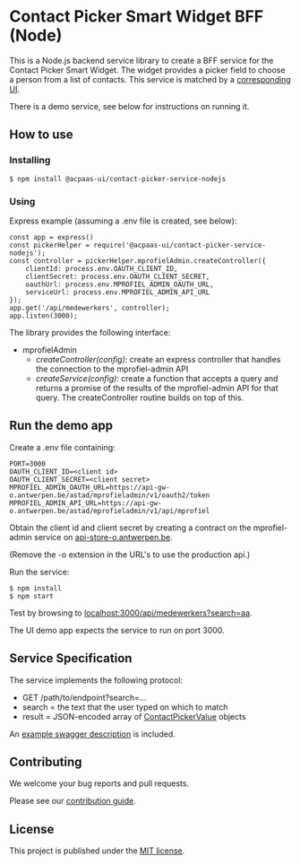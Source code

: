 # Contact Picker Smart Widget BFF (Node)

This is a Node.js backend service library to create a BFF service for the Contact Picker Smart Widget. The widget provides a picker field to choose a person from a list of contacts. This service is matched by a [corresponding UI](https://github.com/jsebrech/contact-picker-widget-angular).

There is a demo service, see below for instructions on running it.

## How to use

### Installing

```
$ npm install @acpaas-ui/contact-picker-service-nodejs
```

### Using

Express example (assuming a .env file is created, see below):

```
const app = express()
const pickerHelper = require('@acpaas-ui/contact-picker-service-nodejs');
const controller = pickerHelper.mprofielAdmin.createController({
    clientId: process.env.OAUTH_CLIENT_ID,
    clientSecret: process.env.OAUTH_CLIENT_SECRET,
    oauthUrl: process.env.MPROFIEL_ADMIN_OAUTH_URL,
    serviceUrl: process.env.MPROFIEL_ADMIN_API_URL
});
app.get('/api/medewerkers', controller);
app.listen(3000);
```

The library provides the following interface:

- mprofielAdmin
    - *createController(config)*: create an express controller that handles the connection to the mprofiel-admin API
    - *createService(config)*: create a function that accepts a query and returns a promise of the results of the mprofiel-admin API for that query. The createController routine builds on top of this.

## Run the demo app

Create a .env file containing:

```
PORT=3000
OAUTH_CLIENT_ID=<client id>
OAUTH_CLIENT_SECRET=<client secret>
MPROFIEL_ADMIN_OAUTH_URL=https://api-gw-o.antwerpen.be/astad/mprofieladmin/v1/oauth2/token
MPROFIEL_ADMIN_API_URL=https://api-gw-o.antwerpen.be/astad/mprofieladmin/v1/api/mprofiel
```

Obtain the client id and client secret by creating a contract on the mprofiel-admin service on [api-store-o.antwerpen.be](https://api-store-o.antwerpen.be).

(Remove the -o extension in the URL's to use the production api.)

Run the service:
```
$ npm install
$ npm start
```

Test by browsing to [localhost:3000/api/medewerkers?search=aa](http://localhost:3000/api/medewerkers?search=aa).

The UI demo app expects the service to run on port 3000.

## Service Specification

The service implements the following protocol:

- GET /path/to/endpoint?search=...
- search = the text that the user typed on which to match
- result = JSON-encoded array of [ContactPickerValue](src/contact-picker/contact-picker.value.ts) objects

An [example swagger description](swagger-example.json) is included.

## Contributing

We welcome your bug reports and pull requests.

Please see our [contribution guide](CONTRIBUTING.md).

## License

This project is published under the [MIT license](LICENSE.md).
